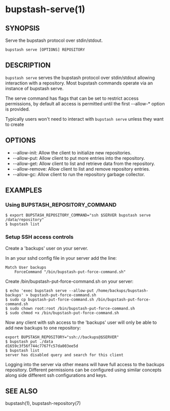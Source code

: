 bupstash-serve(1) 
================

## SYNOPSIS

Serve the bupstash protocol over stdin/stdout.

`bupstash serve [OPTIONS] REPOSITORY`

## DESCRIPTION

`bupstash serve` serves the bupstash protocol over stdin/stdout allowing
interaction with a repository. Most bupstash commands operate via an instance of bupstash serve.

The serve command has flags that can be set to restrict access permissions, by default
all access is permitted until the first --allow-* option is provided.

Typically users won't need to interact with `bupstash serve` unless they want
to create

## OPTIONS

* --allow-init:
  Allow the client to initialize new repositories.
* --allow-put:
  Allow client to put more entries into the repository.
* --allow-get:
  Allow client to list and retrieve data from the repository.
* --allow-remove:
  Allow client to list and remove repository entries.
* --allow-gc:
  Allow client to run the repository garbage collector.

## EXAMPLES


### Using BUPSTASH_REPOSITORY_COMMAND

```
$ export BUPSTASH_REPOSITORY_COMMAND="ssh $SERVER bupstash serve /data/repository"
$ bupstash list
```

### Setup SSH access controls

Create a 'backups' user on your server.

In an your sshd config file in your server add the line:
```
Match User backups
    ForceCommand "/bin/bupstash-put-force-command.sh"
```

Create /bin/bupstash-put-force-command.sh on your server:
```
$ echo 'exec bupstash serve --allow-put /home/backups/bupstash-backups' > bupstash-put-force-command.sh
$ sudo cp bupstash-put-force-command.sh /bin/bupstash-put-force-command.sh
$ sudo chown root:root /bin/bupstash-put-force-command.sh
$ sudo chmod +x /bin/bupstash-put-force-command.sh
```

Now any client with ssh access to the 'backups' user will only be able to add new backups to one repository:
```
export BUPSTASH_REPOSITORY="ssh://backups@$SERVER"
$ bupstash put ./data
d1659c3f56f744c7767fc57da003ee5d
$ bupstash list
server has disabled query and search for this client
```

Logging into the server via other means will have full access to the backups repository. Different 
permissions can be configured using similar concepts along side different ssh configurations and keys.

## SEE ALSO

bupstash(1), bupstash-repository(7)

